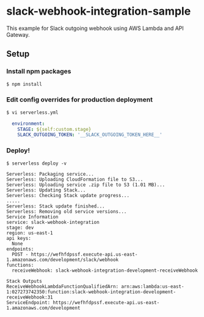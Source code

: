 # slack-webhook-integration-sample

This example for Slack outgoing webhook using AWS Lambda and API Gateway.

## Setup

### Install npm packages
```bash
$ npm install
```

### Edit config overrides for production deployment
```bash
$ vi serverless.yml
```

```yaml
  environment:
    STAGE: ${self:custom.stage}
    SLACK_OUTGOING_TOKEN: '__SLACK_OUTGOING_TOKEN_HERE__'
```

### Deploy!
```bash:development
$ serverless deploy -v
```

```
Serverless: Packaging service...
Serverless: Uploading CloudFormation file to S3...
Serverless: Uploading service .zip file to S3 (1.01 MB)...
Serverless: Updating Stack...
Serverless: Checking Stack update progress...
.....
Serverless: Stack update finished...
Serverless: Removing old service versions...
Service Information
service: slack-webhook-integration
stage: dev
region: us-east-1
api keys:
  None
endpoints:
  POST - https://wefhfdpssf.execute-api.us-east-1.amazonaws.com/development/slack/webhook
functions:
  receiveWebhook: slack-webhook-integration-development-receiveWebhook

Stack Outputs
ReceiveWebhookLambdaFunctionQualifiedArn: arn:aws:lambda:us-east-1:027273742350:function:slack-webhook-integration-development-receiveWebhook:31
ServiceEndpoint: https://wefhfdpssf.execute-api.us-east-1.amazonaws.com/development
```
